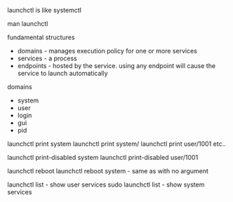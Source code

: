 launchctl is like systemctl

man launchctl

fundamental structures
* domains - manages execution policy for one or more services
* services - a process
* endpoints - hosted by the service. using any endpoint will cause the service to launch automatically

domains
* system
* user
* login
* gui
* pid

launchctl print system
launchctl print system/<service name>
launchctl print user/1001
etc..

launchctl print-disabled system
launchctl print-disabled user/1001

launchctl reboot
launchctl reboot system - same as with no argument


launchctl list - show user services
sudo launchctl list - show system services